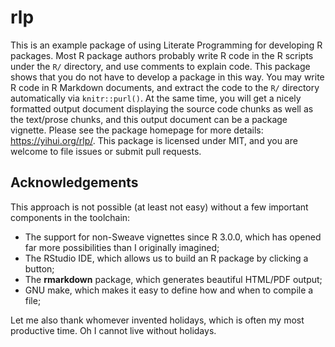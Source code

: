 # rlp

This is an example package of using Literate Programming for developing R
packages. Most R package authors probably write R code in the R scripts under
the `R/` directory, and use comments to explain code. This package shows that
you do not have to develop a package in this way. You may write R code in R
Markdown documents, and extract the code to the `R/` directory automatically via
`knitr::purl()`. At the same time, you will get a nicely formatted output
document displaying the source code chunks as well as the text/prose chunks, and
this output document can be a package vignette. Please see the package homepage
for more details: <https://yihui.org/rlp/>. This package is licensed under MIT,
and you are welcome to file issues or submit pull requests.

## Acknowledgements

This approach is not possible (at least not easy) without a few important
components in the toolchain:

- The support for non-Sweave vignettes since R 3.0.0, which has opened far more
  possibilities than I originally imagined;
- The RStudio IDE, which allows us to build an R package by clicking a button;
- The **rmarkdown** package, which generates beautiful HTML/PDF output;
- GNU make, which makes it easy to define how and when to compile a file;

Let me also thank whomever invented holidays, which is often my most productive
time. Oh I cannot live without holidays.
